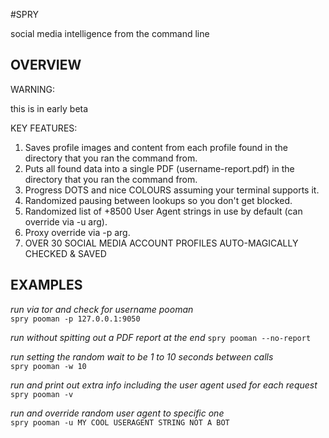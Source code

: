#SPRY

social media intelligence from the command line

## OVERVIEW

WARNING:

this is in early beta

KEY FEATURES:

1. Saves profile images and content from each profile found in the directory that you ran the command from.
2. Puts all found data into a single PDF (username-report.pdf) in the directory that you ran the command from.
3. Progress DOTS and nice COLOURS assuming your terminal supports it.
4. Randomized pausing between lookups so you don't get blocked.
5. Randomized list of +8500 User Agent strings in use by default (can override via -u arg).
6. Proxy override via -p arg.
7. OVER 30 SOCIAL MEDIA ACCOUNT PROFILES AUTO-MAGICALLY CHECKED & SAVED

## EXAMPLES

_run via tor and check for username pooman_   
`spry pooman -p 127.0.0.1:9050`

_run without spitting out a PDF report at the end_
`spry pooman --no-report`

_run setting the random wait to be 1 to 10 seconds between calls_   
`spry pooman -w 10`

_run and print out extra info including the user agent used for each request_   
`spry pooman -v`

_run and override random user agent to specific one_   
`spry pooman -u MY COOL USERAGENT STRING NOT A BOT`
